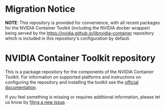 # Migration Notice
**NOTE**:  This repository is provided for convenience, with all recent packages for the NVIDIA Container Toolkit (including the NVIDIA docker wrapper) being served by the
https://nvidia.github.io/libnvidia-container repository which is included in this repository's configuration by default.
# NVIDIA Container Toolkit repository

This is a package repository for the components of the NVIDIA Container Toolkit. For information on supported platforms
and instructions on configuring the repository and installing the toolkit see the [official documentation](https://docs.nvidia.com/datacenter/cloud-native/container-toolkit/install-guide.html#installation-guide).

If you feel something is missing or requires additional information, please let us know by [filing a new issue](https://github.com/NVIDIA/nvidia-container-toolkit/issues/new).
